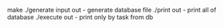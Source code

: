 make
./generate input out - generate database file
./print out - print all of database
./execute out - print only by task from db
